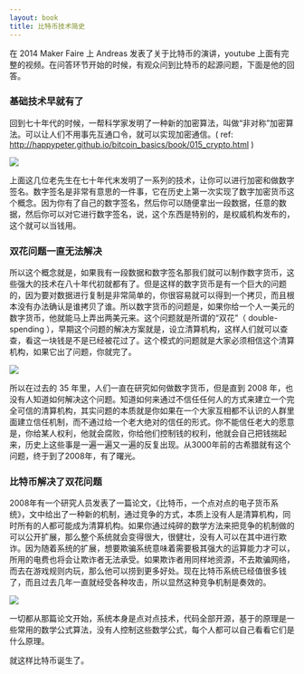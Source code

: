 ```yaml
---
layout: book
title: 比特币技术简史
---
```


在 2014 Maker Faire 上 Andreas 发表了关于比特币的演讲，youtube 上面有完整的视频。在问答环节开始的时候，有观众问到比特币的起源问题，下面是他的回答。

### 基础技术早就有了

回到七十年代的时候，一帮科学家发明了一种新的加密算法，叫做“非对称”加密算法。可以让人们不用事先互通口令，就可以实现加密通信。( ref: <http://happypeter.github.io/bitcoin_basics/book/015_crypto.html> )

![](http://media.happycasts.net/pic/peterpic/sig_inventors.png)

上面这几位老先生在七十年代末发明了一系列的技术，让你可以进行加密和做数字签名。数字签名是非常有意思的一件事，它在历史上第一次实现了数字加密货币这个概念。因为你有了自己的数字签名，然后你可以随便拿出一段数据，任意的数据，然后你可以对它进行数字签名，说，这个东西是特别的，是权威机构发布的，这个就可以当钱用。

### 双花问题一直无法解决

所以这个概念就是，如果我有一段数据和数字签名那我们就可以制作数字货币，这些强大的技术在八十年代初就都有了。但是这样的数字货币是有一个巨大的问题的，因为要对数据进行复制是非常简单的，你很容易就可以得到一个拷贝，而且根本没有办法确认是谁拷贝了谁。所以数字货币的问题是，如果你给一个人一美元的数字货币，他就能马上弄出两美元来。这个问题就是所谓的“双花”（ double-spending ），早期这个问题的解决方案就是，设立清算机构，这样人们就可以查查，看这一块钱是不是已经被花过了。这个模式的问题就是大家必须相信这个清算机构，如果它出了问题，你就完了。

![](http://media.happycasts.net/pic/peterpic/king.png)

所以在过去的 35 年里，人们一直在研究如何做数字货币，但是直到 2008 年，也没有人知道如何解决这个问题。知道如何来通过不信任任何人的方式来建立一个完全可信的清算机构，其实问题的本质就是你如果在一个大家互相都不认识的人群里面建立信任机制，而不通过给一个老大绝对的信任的形式。你不能信任老大的愿意是，你给某人权利，他就会腐败，你给他们控制钱的权利，他就会自己把钱揣起来，历史上这些事是一遍一遍又一遍的反复出现。从3000年前的古希腊就有这个问题，终于到了2008年，有了曙光。

### 比特币解决了双花问题

2008年有一个研究人员发表了一篇论文，《比特币，一个点对点的电子货币系统》，文中给出了一种新的机制，通过竞争的方式，本质上没有人是清算机构，同时所有的人都可能成为清算机构。如果你通过纯碎的数学方法来把竞争的机制做的可以公开扩展，那么整个系统就会变得很大，很健壮，没有人可以在其中进行欺诈。因为随着系统的扩展，想要欺骗系统意味着需要极其强大的运算能力才可以，所用的电费也将会让欺诈者无法承受。如果欺诈者用同样地资源，不去欺骗网络，而去在游戏规则内玩，那么他可以捞到更多好处。现在比特币系统已经值很多钱了，而且过去几年一直就经受各种攻击，所以显然这种竞争机制是奏效的。

![](http://media.happycasts.net/pic/peterpic/complete.png)

一切都从那篇论文开始，系统本身是点对点技术，代码全部开源，基于的原理是一些常用的数学公式算法，没有人控制这些数学公式，每个人都可以自己看看它们是什么原理。

就这样比特币诞生了。
